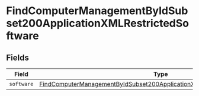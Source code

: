 # FindComputerManagementByIdSubset200ApplicationXMLRestrictedSoftware


## Fields

| Field                                                                                                                                                                                 | Type                                                                                                                                                                                  | Required                                                                                                                                                                              | Description                                                                                                                                                                           |
| ------------------------------------------------------------------------------------------------------------------------------------------------------------------------------------- | ------------------------------------------------------------------------------------------------------------------------------------------------------------------------------------- | ------------------------------------------------------------------------------------------------------------------------------------------------------------------------------------- | ------------------------------------------------------------------------------------------------------------------------------------------------------------------------------------- |
| `software`                                                                                                                                                                            | [FindComputerManagementByIdSubset200ApplicationXMLRestrictedSoftwareSoftware](../../models/operations/findcomputermanagementbyidsubset200applicationxmlrestrictedsoftwaresoftware.md) | :heavy_minus_sign:                                                                                                                                                                    | N/A                                                                                                                                                                                   |